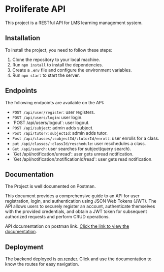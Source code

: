 # Proliferate API

This project is a RESTful API for LMS learning management system.

## Installation

To install the project, you need to follow these steps:

1. Clone the repository to your local machine.
2. Run `npm install` to install the dependencies.
3. Create a `.env` file and configure the environment variables.
4. Run `npm start` to start the server.

## Endpoints

The following endpoints are available on the API:

- `POST /api/user/register`: user registers.
- `POST /api/users/login`: user login.
- 'POST /api/users/logout`: user logout.
- `POST /api/subject`: admin adds subject.
- `Post /api/tutor/:subjectId`: admin adds tutor.
- `Post /api/classes/:subjectId/:tutorId/enroll`: user enrolls for a class.
- `put /api/classes/:classId/reschedule`: user reschedules a class.
- `Get /api/search`: user searches for subject(query search).
- `Get /api/notification/unread': user gets unread notification.
- `Get /api/notification/:notificationId/read': user gets read notification.

## Documentation
The Project is well documented on Postman. 

This document provides a comprehensive guide to an API for user registration, login, and authentication using JSON Web Tokens (JWT). The API allows users to securely register an account, authenticate themselves with the provided credentials, and obtain a JWT token for subsequent authorized requests and perform CRUD operations.

API documentation on postman link. [Click the link to view the documentation](https://documenter.getpostman.com/view/24145860/2sA3JM7gXZ).


## Deployment
The backend deployed is [ on render](https://proliferateapp-backend.onrender.com). Click and use the documentation to know the routes for easy navigation.


